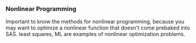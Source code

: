 ### Nonlinear Programming
Important to know the methods for nonlinear programming, because you may want to optimize a nonlinear function that doesn't come prebaked into SAS.
least squares, ML are examples of nonlinear optimization problems.
